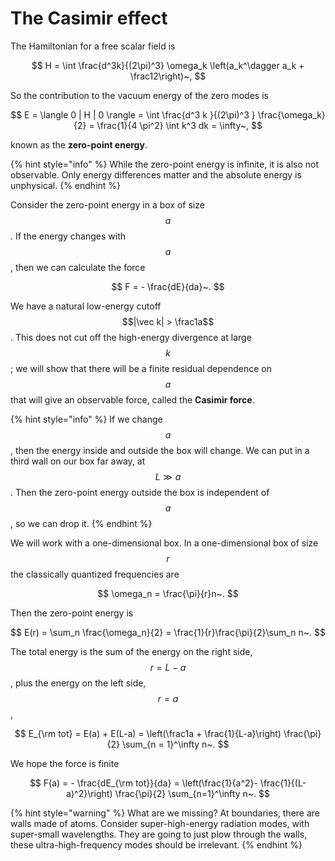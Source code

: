 # The Casimir effect

The Hamiltonian for a free scalar field is

$$
H = \int \frac{d^3k}{(2\pi)^3} \omega_k \left(a_k^\dagger a_k + \frac12\right)~,
$$

So the contribution to the vacuum energy of the zero modes is

$$
E = \langle 0 | H | 0 \rangle = \int \frac{d^3 k }{(2\pi)^3 } \frac{\omega_k}{2} = \frac{1}{4 \pi^2} \int k^3 dk = \infty~,
$$

known as the **zero-point energy**.

{% hint style="info" %}
While the zero-point energy is infinite, it is also not observable. Only energy differences matter and the absolute energy is unphysical.
{% endhint %}

Consider the zero-point energy in a box of size $$a$$. If the energy changes with $$a$$, then we can calculate the force

$$
F = - \frac{dE}{da}~.
$$

We have a natural low-energy cutoff $$|\vec k| > \frac1a$$. This does not cut off the high-energy divergence at large $$k$$; we will show that there will be a finite residual dependence on $$a$$that will give an observable force, called the **Casimir force**.

{% hint style="info" %}
If we change $$a$$, then the energy inside and outside the box will change. We can put in a third wall on our box far away, at$$L \gg a$$. Then the zero-point energy outside the box is independent of $$a$$, so we can drop it.
{% endhint %}

We will work with a one-dimensional box. In a one-dimensional box of size $$r$$ the classically quantized frequencies are

$$
\omega_n = \frac{\pi}{r}n~.
$$

Then the zero-point energy is

$$
E(r) = \sum_n \frac{\omega_n}{2} = \frac{1}{r}\frac{\pi}{2}\sum_n n~.
$$

The total energy is the sum of the energy on the right side, $$r = L - a$$, plus the energy on the left side, $$r = a$$,

$$
E_{\rm tot} = E(a) + E(L-a) = \left(\frac1a + \frac{1}{L-a}\right) \frac{\pi}{2} \sum_{n = 1}^\infty n~.
$$

We hope the force is finite

$$
F(a) = - \frac{dE_{\rm tot}}{da} = \left(\frac{1}{a^2}- \frac{1}{(L-a)^2}\right) \frac{\pi}{2} \sum_{n=1}^\infty n~.
$$

{% hint style="warning" %}
What are we missing? At boundaries, there are walls made of atoms. Consider super-high-energy radiation modes, with super-small wavelengths. They are going to just plow through the walls, these ultra-high-frequency modes should be irrelevant.
{% endhint %}


